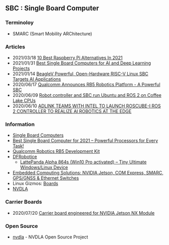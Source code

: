## SBC : Single Board Computer 


### Terminoloy
- SMARC (Smart Mobility ARChitecture)


### Articles
- 2021/03/18 [10 Best Raspberry Pi Alternatives In 2021](https://analyticsindiamag.com/10-best-raspberry-pi-alternatives-in-2021/)
- 2021/01/31 [Best Single Board Computers for AI and Deep Learning Projects](https://itsfoss.com/best-sbc-for-ai/)
- 2021/01/14 [BeagleV Powerful, Open-Hardware RISC-V Linux SBC Targets AI Applications](https://robu.in/beaglev-powerful-open-hardware-risc-v-linux-sbc-targets-ai-applications/)
- 2020/06/17 [Qualcomm Announces RB5 Robotics Platform - A Powerful SBC](https://www.anandtech.com/show/15856/qualcomm-announces-rb5-robotics-platform-a-powerful-sbc)
- 2020/06/09 [Robot controller and SBC run Ubuntu and ROS 2 on Coffee Lake CPUs](http://linuxgizmos.com/robot-controller-and-sbc-run-ubuntu-and-ros-2-on-coffee-lake-cpus/)
- 2020/06/10 [ADLINK TEAMS WITH INTEL TO LAUNCH ROSCUBE-I ROS 2 CONTROLLER TO REALIZE AI ROBOTICS AT THE EDGE](https://www.electronics-lab.com/adlink-teams-intel-launch-roscube-ros-2-controller-realize-ai-robotics-edge/)



### Information
- [Single Board Computers](https://www.explainingcomputers.com/sbc.html)
- [Best Single Board Computer for 2021 – Powerful Processors for Every Task!](https://www.onesdr.com/best-single-board-computer/)
- [Qualcomm Robotics RB5 Development Kit](https://developer.qualcomm.com/qualcomm-robotics-rb5-kit)
- [DFRobotice](https://www.dfrobot.com/product-1729.html)
    - [LattePanda Alpha 864s (Win10 Pro activated) – Tiny Ultimate Windows/Linux Device](https://www.dfrobot.com/product-1729.html)
- [Embedded Computing Solutions: NVIDIA Jetson, COM Express, SMARC, GPS/GNSS & Ethernet Switches](https://www.unmannedsystemstechnology.com/company/connect-tech-inc/)
- Linux Gizmos: [Boards](http://linuxgizmos.com/category/boards/)
- [NVDLA](http://nvdla.org/)


### Carrier Boards
- 2020/07/20 [Carrier board engineered for NVIDIA Jetson NX Module](https://www.vision-systems.com/boards-software/article/14179907/designcore-carrier-board-for-the-nvidia-jetson-nx-module-released)




### Open Source
- [nvdla](https://github.com/nvdla) - NVDLA Open Source Project





